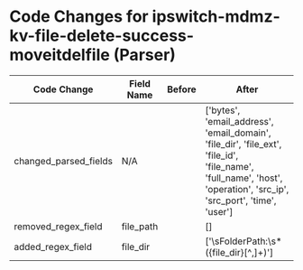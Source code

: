 # Code Changes for ipswitch-mdmz-kv-file-delete-success-moveitdelfile (Parser)

| Code Change | Field Name | Before | After |
|-------------|------------|--------|-------|
| changed_parsed_fields | N/A |  | ['bytes', 'email_address', 'email_domain', 'file_dir', 'file_ext', 'file_id', 'file_name', 'full_name', 'host', 'operation', 'src_ip', 'src_port', 'time', 'user'] |
| removed_regex_field | file_path |  | [] |
| added_regex_field | file_dir |  | ['\sFolderPath:\s*({file_dir}[^,]+)'] |